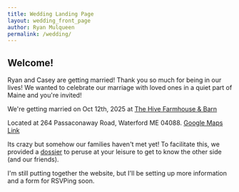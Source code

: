 ```yaml
---
title: Wedding Landing Page
layout: wedding_front_page
author: Ryan Mulqueen
permalink: /wedding/
---
```



## Welcome!

Ryan and Casey are getting married! Thank you so much for being in our lives! We wanted to celebrate our marriage with loved ones in a quiet part of Maine and you're invited! 

We're getting married on Oct 12th, 2025 at [The Hive Farmhouse & Barn](!https://www.thehiveweddings.com/)

Located at 264 Passaconaway Road, Waterford ME 04088. [Google Maps Link](!https://maps.app.goo.gl/5GBNpqGNGGZMkQxH9)

Its crazy but somehow our families haven't met yet! To facilitate this, we provided a [dossier](!/dossier) to peruse at your leisure to get to know the other side (and our friends).

I'm still putting together the website, but I'll be setting up more information and a form for RSVPing soon.